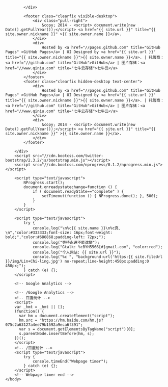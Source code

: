             </div>
<!-- footer -->
            <footer class="clearfix visible-desktop">
                <div class="pull-right">
                    &copy; 2014 - <script> document.write(new Date().getFullYear());</script> <a href="{{ site.url }}" title="{{ site.owner.nickname }}" >{{ site.owner.name }}</a>.
                </div>
                <div>
                    Hosted by <a href="//pages.github.com" title="GitHub Pages" >GitHub Pages</a> | UI Designed by <a href="{{ site.url }}" title="{{ site.owner.nickname }}">{{ site.owner.name }}</a>. | 托管商：<a href="//github.com" title="GitHub">GitHub</a> | 图片存储：<a href="//www.qiniu.com" title="七牛云存储">七牛云</a>
                </div>
            </footer>
            <footer class="clearfix hidden-desktop text-center">
                <div>
                    Hosted by <a href="//pages.github.com" title="GitHub Pages" >GitHub Pages</a> | UI Designed by <a href="{{ site.url }}" title="{{ site.owner.nickname }}">{{ site.owner.name }}</a>. | 托管商：<a href="//github.com" title="GitHub">GitHub</a> | 图片存储：<a href="//www.qiniu.com" title="七牛云存储">七牛云</a>
                </div>
                <div>
                    &copy; 2014 - <script> document.write(new Date().getFullYear());</script> <a href="{{ site.url }}" title="{{ site.owner.nickname }}" >{{ site.owner.name }}</a>.
                </div>
            </footer>
<!-- /footer -->
        </div>
        <script src="//cdn.bootcss.com/twitter-bootstrap/2.3.2/js/bootstrap.min.js"></script>
        <script src="//cdn.bootcss.com/nprogress/0.1.2/nprogress.min.js"></script>
<!-- Loading Bar -->
        <script type="text/javascript">
            NProgress.start();
            document.onreadystatechange=function () { 
                if ( document.readyState=="complete" ) { 
                    setTimeout(function () { NProgress.done(); }, 500);
                }
            }
        </script>
<!-- /Loading Bar -->
<!-- console -->
        <script type="text/javascript">
            try {
                console.log("\n%c{{ site.name }}\n%c真、\n","color:#333333;font-size: 16px;font-weight: bold;","color:#686868;padding-left: 72px;");
                console.log("等待永遠不能改變");
                console.log("Gtalk: %cBYH5566[#]gmail.com", "color:red");
                console.log("个人网站: {{ site.url }}");
                console.log("%c ", "background:url('https:{{ site.fileUrl }}/img/Lin+Chi-ling.jpg') no-repeat;line-height:450px;padding:0 450px;");
            } catch (e) {};
        </script>
<!-- /console -->
        <!-- Google Analytics -->
                
        <!-- /Google Analytics -->
        <!-- 百度统计 -->
        <script>
        var _hmt = _hmt || [];
        (function() {
          var hm = document.createElement("script");
          hm.src = "https://hm.baidu.com/hm.js?075c2a63127a4ee79b1592a9eca6f391";
          var s = document.getElementsByTagName("script")[0]; 
          s.parentNode.insertBefore(hm, s);
        })();
        </script>
        <!-- /百度统计 -->
        <script type="text/javascript">
            try {
                console.timeEnd("Webpage timer");
            } catch (e) {};
        </script>
        <!-- Webpage timer end -->
    </body>
</html>
